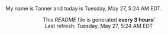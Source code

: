 My name is Tanner and today is Tuesday, May 27, 5:24 AM EDT.

<p align="center">This <i>README</i> file is generated <b>every 3 hours</b>!</br>Last refresh: Tuesday, May 27, 5:24 AM EDT<br /></p>
